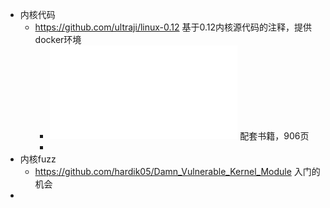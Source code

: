 - 内核代码
	- https://github.com/ultraji/linux-0.12 基于0.12内核源代码的注释，提供docker环境
		- ![Linux 内核完全剖析——基于0.12内核.pdf](../assets/Linux_内核完全剖析——基于0.12内核_1699112147709_0.pdf) 配套书籍，906页
		-
- 内核fuzz
	- https://github.com/hardik05/Damn_Vulnerable_Kernel_Module 入门的机会
-
